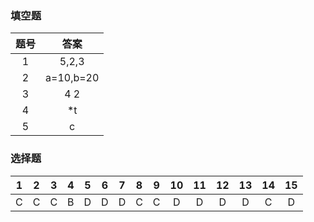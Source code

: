### 填空题

|题号|答案|
|:-:|:-:|
|1|5,2,3|
|2|a=10,b=20|
|3|4 2|
|4|*t|
|5|c|

### 选择题

|1|2|3|4|5|6|7|8|9|10|11|12|13|14|15|
|:-:|:-:|:-:|:-:|:-:|:-:|:-:|:-:|:-:|:-:|:-:|:-:|:-:|:-:|:-:|
|C|C|C|B|D|D|D|C|C|D|D|D|D|C|D|